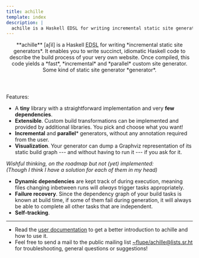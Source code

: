 ```yaml
---
title: achille
template: index
description: |
  achille is a Haskell EDSL for writing incremental static site generators
---
```


<header class="hero">
**achille** [aʃil] is a Haskell <abbr title="Embedded Domain-Specific Language">EDSL</abbr>
for writing *incremental static site generators*. It enables you to write
succinct, idiomatic Haskell code to describe the build process of your very own
website. Once compiled, this code yields a *fast*, *incremental* and *parallel*
custom site generator. Some kind of static site generator *generator*.
</header>

Features:

- A **tiny** library with a straightforward implementation and very **few dependencies**.
- **Extensible**. Custom build transformations can be implemented and provided
  by additional libraries. You pick and choose what you want!
- **Incremental** and **parallel**\* generators, without any annotation required from the user.
- **Visualization**. Your generator can dump a Graphviz representation of its
  static build graph --- and without having to run it --- if you ask for it.

*Wishful thinking, on the roadmap but not (yet) implemented:*  
*(Though I think I have a solution for each of them in my head)*

- **Dynamic dependencies** are kept track of during execution, 
  meaning files changing inbetween runs will *always* trigger tasks
  appropriately.
- **Failure recovery**. Since the dependency graph of your build tasks is known at build time,
  if some of them fail during generation, it will always be able to complete
  all other tasks that are independent.
- **Self-tracking**.

---

- Read the [user documentation](/docs.html) to get a better introduction to
  achille and how to use it.
- Feel free to send a mail to the public mailing list [~flupe/achille@lists.sr.ht][list] for troubleshooting,
    general questions or suggestions!

[list]: mailto:~flupe/achille@lists.sr.ht
